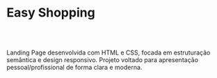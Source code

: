 <h1> Easy Shopping</h1>
<br><br>
<p>Landing Page desenvolvida com HTML e CSS, focada em estruturação semântica e design responsivo. Projeto voltado para apresentação pessoal/profissional de forma clara e moderna.</p>
